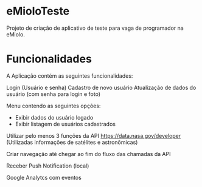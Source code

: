 # eMioloTeste
Projeto de criação de aplicativo de teste para vaga de programador na eMiolo.

# Funcionalidades
A Aplicação contém as seguintes funcionalidades:

Login (Usuário e senha)
Cadastro de novo usuário
Atualização de dados do usuário (com senha para login e foto)

Menu contendo as seguintes opções:
- Exibir dados do usuário logado
- Exibir listagem de usuários cadastrados

Utilizar pelo menos 3 funções da API https://data.nasa.gov/developer (Utilizadas informações de satélites e astronômicas)

Criar navegação até chegar ao fim do fluxo das chamadas da API

Receber Push Notification (local)

Google Analytcs com eventos
